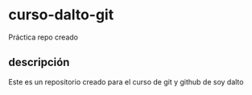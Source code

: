 # curso-dalto-git
Práctica repo creado 

## descripción 
Este es un repositorio creado para el curso de git y github de soy dalto 
